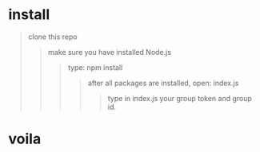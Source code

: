 # install

> clone this repo
>
>> make sure you have installed Node.js
>>
>>> type:  npm install
>>>
>>>> after all packages are installed, open: index.js
>>>>
>>>>> type in index.js your group token and group id.

# voila



